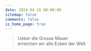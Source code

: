 ```yaml
---
date: 2024-04-16 08:00:00
sitemap: false
comments: false
is_home_page: true
---
```


<blockquote id="bitcount">
  <p>Ueber die Grosse Mauer</br>erreichen wir alle Ecken der Welt</p>
</blockquote>
